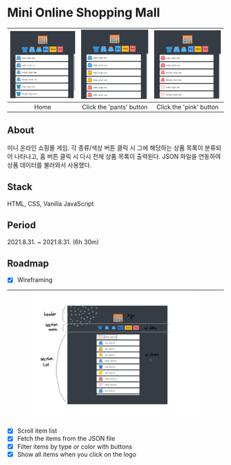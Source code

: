 # Mini Online Shopping Mall
|<img src="assets/images/index.png" alt="index" />|<img src="assets/images/click-pants.png" alt="click-pants" />|<img src="assets/images/click-pink.png" alt="click-pink" />|
|:-:|:-:|:-:|
|Home|Click the 'pants' button|Click the 'pink' button|

## About
미니 온라인 쇼핑몰 게임. 각 종류/색상 버튼 클릭 시 그에 해당하는 상품 목록이 분류되어 나타나고, 홈 버튼 클릭 시 다시 전체 상품 목록이 출력된다. JSON 파일을 연동하여 상품 데이터를 불러와서 사용했다.

## Stack
HTML, CSS, Vanilla JavaScript

## Period
2021.8.31. ~ 2021.8.31. (6h 30m)

## Roadmap
- [X] Wireframing

|<img src="assets/images/wireframing.png" width="80%" height="80%" alt="wireframing" />|
|:-:|

- [X] Scroll item list
- [X] Fetch the items from the JSON file
- [X] Filter items by type or color with buttons
- [X] Show all items when you click on the logo

